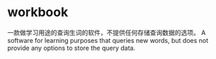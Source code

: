 # workbook
一款做学习用途的查询生词的软件，不提供任何存储查询数据的选项。
A software for learning purposes that queries new words, but does not provide any options to store the query data.
